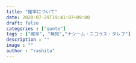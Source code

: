 ```yaml
---
title: "確率について"
date: 2020-07-29T19:41:07+09:00
draft: false
categories : ["quote"]
tags : ["確率", "無知","ナシーム・ニコラス・タレブ"]
description : ""
image : ""
author : "rashita"
---
```

